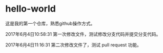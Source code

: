# hello-world
这是我的第一个仓库，熟悉github操作方式。

2017年6月4日10:58:31
第一次修改文件，测试修改分支代码并提交分支代码。

2017年6月4日11:16:31
第二次修改文件了，测试 pull request 功能。
